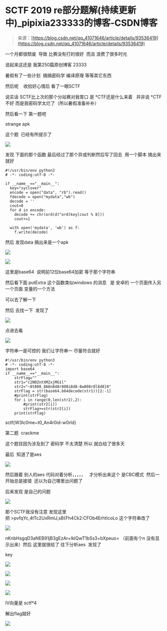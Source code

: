 <!--yml
category: 未分类
date: 2022-04-26 14:54:57
-->

# SCTF 2019 re部分题解(持续更新中)_pipixia233333的博客-CSDN博客

> 来源：[https://blog.csdn.net/qq_41071646/article/details/93536419](https://blog.csdn.net/qq_41071646/article/details/93536419)

一个月都很颓废  导致 比赛没有打的很好  而且 浪费了很多时光 

说起来这还是 我第250篇原创博客 23333

暑假有了一些计划  搞搞密码学 编译原理 等等其它东西

然后呢    收拾好心情后 看了一眼SCTF  

说实话 SCTF比上次的那个分站赛对我胃口 是 *CTF还是什么来着   并非说 *CTF不好 而是我密码学太烂了（所以暑假准备补补）

然后看一下 第一题吧

strange apk 

这个题  已经有所提示了   

![](img/296969eeb4b0e7e3c6559b745065d12d.png)

发现 下面的那个函数 最后经过了那个异或判断然后写了回去  用一个脚本 搞出来就好

```
#!/usr/bin/env python2
# -*- coding:utf-8 -*-

if __name__=="__main__":
  key="syclover"
  encode = open("data", "rb").read()
  fdecode = open("mydata","wb")
  decode = ''
  cout=0
  for d in encode:
    decode += chr(ord(d)^ord(key[cout % 8]))
    cout+=1

  with open('mydata', 'wb') as f:
    f.write(decode)
```

然后 发现data 搞出来是一个apk

![](img/eeb460203f9780dbb50f955fa78d0896.png)

![](img/8e1cb6fe109887d2523f08a38c360440.png)

这里是base64  说明前12位base64加密 等于那个字符串

然后看下面 putExtra 这个函数类似windows 的消息   是 安卓的 一个页面传入另一个页面 变量的一个方法

可以去了解一下

然后 去找一下  发现了

![](img/373ea4e2ed14e7caa0fc58969263b430.png)

点进去看

![](img/099e39028f98a2f0525b02d86d080b71.png)

字符串一是可控的 我们让字符串一 尽量符合就好

```
#!/usr/bin/env python3
# -*- coding:utf-8 -*-
import base64
if __name__=="__main__":
	strFlag=""
	str1="c2N0ZntXM2xjMG1l"
	str2="~8t808_8A8n848r808i8d8-8w808r8l8d8}8"
	strFlag = str(base64.b64decode(str1))[2:-1]
	#print(strFlag)
	for i in range(0,len(str2),2):
		#print(str2[i])
		strFlag+=str(str2[i])
	print(strFlag)
```

sctf{W3lc0me~t0_An4r0id-w0rld}

第二题  crackme

这个题目因为涉及到了 密码学 不太清楚 所以 就白给了很多天

最后  知道了是aes

![](img/51054fe2bfcd95ae881bd24431d27f32.png)

然后跟着 别人的aes 代码对着分析，，，，，   才分析出来这个 是CBC模式  然后一开始总是接错  还以为自己哪里出问题了

后来发现 是自己的问题

![](img/b8778b68317efaca3bf749be9fe00797.png)

那个SCTF我没有注意 发现这里把 >pvfqYc,4tTc2UxRmlJ,sB{Fh4Ck2:CFOb4ErhtIcoLo 这个字符串改了

![](img/692ad4d0fb43a22afb12fcd7886b1d7d.png)

nKnbHsgqD3aNEB91jB3gEzAr+IklQwT1bSs3+bXpeuo= （前面有个n 没有显示出来）然后 这里就很给了 往下分析aes  发现了

key

![](img/458b66b35e4c94fce3efb8c825f4798b.png)

![](img/ce470822e4e5fe99339cf89fcc6777d5.png)

![](img/5059169015f8a9104801f18945031269.png)

![](img/71403beac6d8e0232452c8226e11b33b.png)

IV向量是 sctf*4

解出flag就好

![](img/fedcd82bc4829da0c1dc61eb93e5fddf.png)